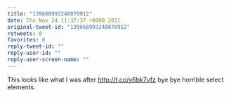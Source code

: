 ```yaml
---
title: "139668993240870912"
date: Thu Nov 24 11:37:37 +0000 2011
original-tweet-id: "139668993240870912"
retweets: 0
favorites: 0
reply-tweet-id: ""
reply-user-id: ""
reply-user-screen-name: ""
---
```

This looks like what I was after http://t.co/y6bk7yfz bye bye horrible select elements.
